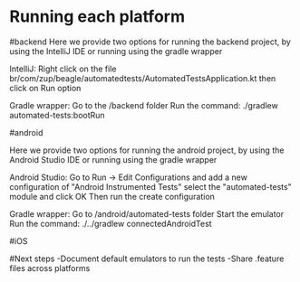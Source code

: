 # Running each platform

#backend
Here we provide two options for running the backend project, by using the IntelliJ IDE or running using the gradle wrapper
	
IntelliJ:
	Right click on the file br/com/zup/beagle/automatedtests/AutomatedTestsApplication.kt then click on Run option
	
Gradle wrapper:
	Go to the /backend folder
	Run the command: ./gradlew automated-tests:bootRun

#android
	
Here we provide two options for running the android project, by using the Android Studio IDE or running using the gradle wrapper
	
Android Studio:
		Go to Run -> Edit Configurations and add a new configuration of "Android Instrumented Tests"
		select the "automated-tests" module and click OK		Then run the create configuration
			
Gradle wrapper:
		Go to /android/automated-tests folder
		Start the emulator
		Run the command: ./../gradlew connectedAndroidTest
	
	
	
#iOS


#Next steps
-Document default emulators to run the tests
-Share .feature files across platforms

